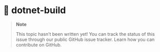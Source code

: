 # 🔧 dotnet-build

> **Note**
> 
> This topic hasn’t been written yet! You can track the status of this issue through our public GitHub issue tracker. Learn how you can contribute on GitHub.
